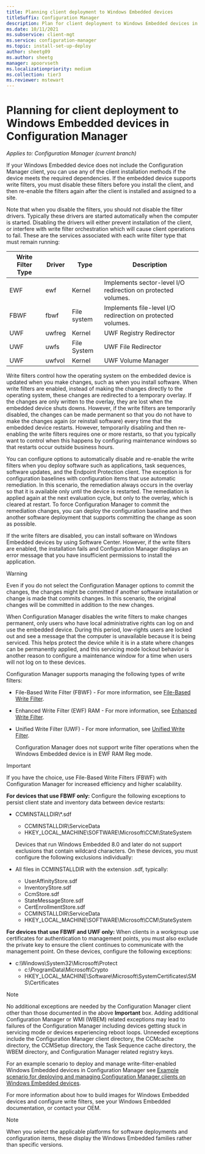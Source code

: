 ```yaml
---
title: Planning client deployment to Windows Embedded devices
titleSuffix: Configuration Manager
description: Plan for client deployment to Windows Embedded devices in Configuration Manager.
ms.date: 10/11/2021
ms.subservice: client-mgt
ms.service: configuration-manager
ms.topic: install-set-up-deploy
author: sheetg09
ms.author: sheetg
manager: apoorvseth
ms.localizationpriority: medium
ms.collection: tier3
ms.reviewer: mstewart
---
```

# Planning for client deployment to Windows Embedded devices in Configuration Manager

*Applies to: Configuration Manager (current branch)*

<a name="BKMK_DeployClientEmbedded"></a> If your Windows Embedded device does not include the Configuration Manager client, you can use any of the client installation methods if the device meets the required dependencies. If the embedded device supports write filters, you must disable these filters before you install the client, and then re-enable the filters again after the client is installed and assigned to a site.

 Note that when you disable the filters, you should not disable the filter drivers. Typically these drivers are started automatically when the computer is started. Disabling the drivers will either prevent installation of the client, or interfere with write filter orchestration which will cause client operations to fail. These are the services associated with each write filter type that must remain running:

|Write Filter Type|Driver|Type|Description|
|-----------------------|------------|----------|-----------------|
|EWF|ewf|Kernel|Implements sector-level I/O redirection on protected volumes.|
|FBWF|fbwf|File system|Implements file-level I/O redirection on protected volumes.|
|UWF|uwfreg|Kernel|UWF Registry Redirector|
|UWF|uwfs|File System|UWF File Redirector|
|UWF|uwfvol|Kernel|UWF Volume Manager|

 Write filters control how the operating system on the embedded device is updated when you make changes, such as when you install software. When write filters are enabled, instead of making the changes directly to the operating system, these changes are redirected to a temporary overlay. If the changes are only written to the overlay, they are lost when the embedded device shuts downs. However, if the write filters are temporarily disabled, the changes can be made permanent so that you do not have to make the changes again (or reinstall software) every time that the embedded device restarts. However, temporarily disabling and then re-enabling the write filters requires one or more restarts, so that you typically want to control when this happens by configuring maintenance windows so that restarts occur outside business hours.

 You can configure options to automatically disable and re-enable the write filters when you deploy software such as applications, task sequences, software updates, and the Endpoint Protection client. The exception is for configuration baselines with configuration items that use automatic remediation. In this scenario, the remediation always occurs in the overlay so that it is available only until the device is restarted. The remediation is applied again at the next evaluation cycle, but only to the overlay, which is cleared at restart. To force Configuration Manager to commit the remediation changes, you can deploy the configuration baseline and then another software deployment that supports committing the change as soon as possible.

 If the write filters are disabled, you can install software on Windows Embedded devices by using Software Center. However, if the write filters are enabled, the installation fails and Configuration Manager displays an error message that you have insufficient permissions to install the application.

> [!WARNING]
>  Even if you do not select the Configuration Manager options to commit the changes, the changes might be committed if another software installation or change is made that commits changes. In this scenario, the original changes will be committed in addition to the new changes.

 When Configuration Manager disables the write filters to make changes permanent, only users who have local administrative rights can log on and use the embedded device. During this period, low-rights users are locked out and see a message that the computer is unavailable because it is being serviced. This helps protect the device while it is in a state where changes can be permanently applied, and this servicing mode lockout behavior is another reason to configure a maintenance window for a time when users will not log on to these devices.

 Configuration Manager supports managing the following types of write filters:

- File-Based Write Filter (FBWF) -  For more information, see [File-Based Write Filter](/previous-versions/windows/embedded/aa940926(v=winembedded.5)).

- Enhanced Write Filter (EWF) RAM - For more information, see [Enhanced Write Filter](/previous-versions/windows/embedded/ms912906(v=winembedded.5)).

- Unified Write Filter (UWF) - For more information, see [Unified Write Filter](/windows-hardware/customize/enterprise/unified-write-filter).

  Configuration Manager does not support write filter operations when the Windows Embedded device is in EWF RAM Reg mode.

> [!IMPORTANT]
>  If you have the choice, use File-Based Write Filters (FBWF) with Configuration Manager for increased efficiency and higher scalability.
>
> **For devices that use FBWF only:** Configure the following exceptions to persist client state and inventory data between device restarts:
>
> - CCMINSTALLDIR\\*.sdf
>   -   CCMINSTALLDIR\ServiceData
>   -   HKEY_LOCAL_MACHINE\SOFTWARE\Microsoft\CCM\StateSystem
>
>   Devices that run Windows Embedded 8.0 and later do not support exclusions that contain wildcard characters. On these devices, you must configure the following exclusions individually:
>
> - All files in CCMINSTALLDIR with the extension .sdf, typically:
>
>   -   UserAffinityStore.sdf
>   -   InventoryStore.sdf
>   -   CcmStore.sdf
>   -   StateMessageStore.sdf
>   -   CertEnrollmentStore.sdf
>   -   CCMINSTALLDIR\ServiceData
>   -   HKEY_LOCAL_MACHINE\SOFTWARE\Microsoft\CCM\StateSystem
>
> **For devices that use FBWF and UWF only:**
> When clients in a workgroup use certificates for authentication to management points, you must also exclude the private key to ensure the client continues to communicate with the management point. On these devices, configure the following exceptions:
>
> - c:\Windows\System32\Microsoft\Protect
>   -   c:\ProgramData\Microsoft\Crypto
>   -   HKEY_LOCAL_MACHINE\Software\Microsoft\SystemCertificates\SMS\Certificates

> [!NOTE]
> No additional exceptions are needed by the Configuration Manager client other than those documented in the above **Important** box. Adding additional Configuration Manager or WMI (WBEM) related exceptions may lead to failures of the Configuration Manager including devices getting stuck in servicing mode or devices experiencing reboot loops. Unneeded exceptions include the Configuration Manager client directory, the CCMcache directory, the CCMSetup directory, the Task Sequence cache directory, the WBEM directory, and Configuration Manager related registry keys.

 For an example scenario to deploy and manage write-filter-enabled Windows Embedded devices in Configuration Manager see [Example scenario for deploying and managing Configuration Manager clients on Windows Embedded devices](../../../../core/clients/deploy/example-scenario-for-deploying-and-managing-clients-on-windows-embedded-devices.md).

 For more information about how to build images for Windows Embedded devices and configure write filters, see your Windows Embedded documentation, or contact your OEM.

> [!NOTE]
>  When you select the applicable platforms for software deployments and configuration items, these display the Windows Embedded families rather than specific versions.